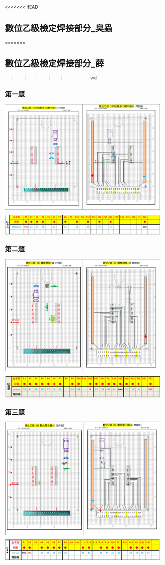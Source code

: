 <<<<<<< HEAD
# 數位乙級檢定焊接部分_臭蟲
=======
# 數位乙級檢定焊接部分_薛
>>>>>>> wd



## 第一題

![image-20221104173511493](Readme.assets/image-20221104173511493.png)

![image-20221104173926391](Readme.assets/image-20221104173926391.png)



## 第二題

![image-20221104173820306](Readme.assets/image-20221104173820306.png)

![image-20221104173939166](Readme.assets/image-20221104173939166.png)

## 第三題

![image-20221104173837346](Readme.assets/image-20221104173837346.png)

![image-20221104173946506](Readme.assets/image-20221104173946506.png)
